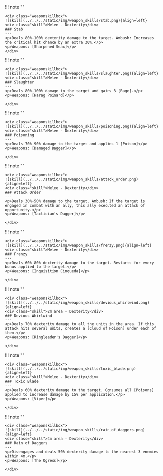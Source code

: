 !!! note ""

    <div class="weaponskillbox">
    ![skill](../../../static/img/weapon_skills/stab.png){align=left}
    <div class="skill">Melee - Dexterity</div>
    ### Stab
    ---
    <p>Deals 80%-100% dexterity damage to the target. Ambush: Increases the critical hit chance by an extra 30%.</p>
    <p>Weapons: [Sharpened Seax]</p>
    </div>

!!! note ""

    <div class="weaponskillbox">
    ![skill](../../../static/img/weapon_skills/slaughter.png){align=left}
    <div class="skill">Melee - Dexterity</div>
    ### Slaughter
    ---
    <p>Deals 80%-100% damage to the target and gains 3 [Rage].</p>
    <p>Weapons: [Harag Poinard]</p>

    </div>

!!! note ""

    <div class="weaponskillbox">
    ![skill](../../../static/img/weapon_skills/poisoning.png){align=left}
    <div class="skill">Melee - Dexterity</div>
    ### Poisoning
    ---
    <p>Deals 70%-90% damage to the target and applies 1 [Poison]</p>
    <p>Weapons: [Damaged Dagger]</p>

    </div>

!!! note ""

    <div class="weaponskillbox">
    ![skill](../../../static/img/weapon_skills/attack_order.png){align=left}
    <div class="skill">Melee - Dexterity</div>
    ### Attack Order
    ---
    <p>Deals 30%-50% damage to the target. Ambush: If the target is engaged in combat with an ally, this ally executed an attack of opportunity.</p>
    <p>Weapons: [Tactician's Dagger]</p>

    </div>

!!! note ""

    <div class="weaponskillbox">
    ![skill](../../../static/img/weapon_skills/frenzy.png){align=left}
    <div class="skill">Melee - Dexterity</div>
    ### Frenzy
    ---
    <p>Deals 60%-80% dexterity damage to the target. Restarts for every bonus applied to the target.</p>
    <p>Weapons: [Inquisition Cinqueda]</p>

    </div>

!!! note ""

    <div class="weaponskillbox">
    ![skill](../../../static/img/weapon_skills/devious_whirlwind.png){align=left}
    <div class="skill">2m area - Dexterity</div>
    ### Devious Whirlwind
    ---
    <p>Deals 70% dexterity damage to all the units in the area. If this attack hits several units, creates a [Cloud of Poison] under each of them.</p>
    <p>Weapons: [Ringleader's Dagger]</p>

    </div>

!!! note ""

    <div class="weaponskillbox">
    ![skill](../../../static/img/weapon_skills/toxic_blade.png){align=left}
    <div class="skill">Melee - Dexterity</div>
    ### Toxic Blade
    ---
    <p>Deals 60% dexterity damage to the target. Consumes all [Poisons] applied to increase damage by 15% per application.</p>
    <p>Weapons: [Viper]</p>

    </div>

!!! note ""

    <div class="weaponskillbox">
    ![skill](../../../static/img/weapon_skills/rain_of_daggers.png){align=left}
    <div class="skill">4m area - Dexterity</div>
    ### Rain of Daggers
    ---
    <p>Disengages and deals 50% dexterity damage to the nearest 3 enemies within 4m.</p>
    <p>Weapons: [The Ogress]</p>

    </div>
